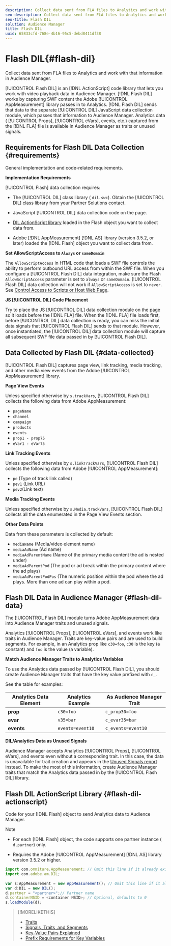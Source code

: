 ```yaml
---
description: Collect data sent from FLA files to Analytics and work with that information in Audience Manager.
seo-description: Collect data sent from FLA files to Analytics and work with that information in Audience Manager.
seo-title: Flash DIL
solution: Audience Manager
title: Flash DIL
uuid: 65833cfd-768e-4b16-95c5-debd8411df38
---
```


# Flash DIL{#flash-dil}

Collect data sent from FLA files to Analytics and work with that information in Audience Manager.

<!-- 

c_flash_dil_toc.xml

 -->

[!UICONTROL Flash DIL] is an [!DNL ActionScript] code library that lets you work with video playback data in Audience Manager. [!DNL Flash DIL] works by capturing SWF content the Adobe [!UICONTROL AppMeasurement] library passes in to Analytics. [!DNL Flash DIL] sends that data to the separate [!UICONTROL DIL] JavaScript data collection module, which passes that information to Audience Manager. Analytics data ( [!UICONTROL Props], [!UICONTROL eVars], events, etc.) captured from the [!DNL FLA] file is available in Audience Manager as traits or unused signals. 

## Requirements for Flash DIL Data Collection {#requirements}

General implementation and code-related requirements.

<!-- 

c_flash_dil_intro.xml

 -->

**Implementation Requirements**

[!UICONTROL Flash] data collection requires:

* The [!UICONTROL DIL] class library ( `dil.swc`). Obtain the [!UICONTROL DIL] class library from your Partner Solutions contact. 

* JavaScript [!UICONTROL DIL] data collection code on the page. 
* [DIL ActionScript library](../dil/dil-flash.md#flash-dil-actionscript) loaded in the Flash object you want to collect data from. 
* Adobe [!DNL AppMeasurement] [!DNL AS] library (version 3.5.2, or later) loaded the [!DNL Flash] object you want to collect data from.

**Set AllowScriptAccess to `Always` or `sameDomain`**

The `AllowScriptAccess` in HTML code that loads a SWF file controls the ability to perform outbound URL access from within the SWF file. When you configure a [!UICONTROL Flash DIL] data integration, make sure the Flash `AllowScriptAccess` parameter is set to `always` or `sameDomain`. [!UICONTROL Flash DIL] data collection will not work if `AllowScriptAccess` is set to `never`. See [Control Access to Scripts or Host Web Page](https://helpx.adobe.com/flash/kb/control-access-scripts-host-web.html).

**JS [!UICONTROL DIL] Code Placement**

Try to place the JS [!UICONTROL DIL] data collection module on the page so it loads before the [!DNL FLA] file. When the [!DNL FLA] file loads first, before [!UICONTROL DIL] data collection is ready, you can miss the initial data signals that [!UICONTROL Flash DIL] sends to that module. However, once instantiated, the [!UICONTROL DIL] data collection module will capture all subsequent SWF file data passed in by [!UICONTROL Flash DIL]. 

## Data Collected by Flash DIL {#data-collected}

[!UICONTROL Flash DIL] captures page view, link tracking, media tracking, and other media view events from the Adobe [!UICONTROL AppMeasurement] library.

<!-- 

r_flash_dil_data_collected.xml

 -->

**Page View Events**

Unless specified otherwise by `s.trackVars`, [!UICONTROL Flash DIL] collects the following data from Adobe AppMeasurement:

* `pageName` 
* `channel` 
* `campaign` 
* `products` 
* `events` 
* `prop1 - prop75` 
* `eVar1 - eVar75`

**Link Tracking Events**

Unless specified otherwise by `s.linkTrackVars`, [!UICONTROL Flash DIL] collects the following data from Adobe [!UICONTROL AppMeasurement]:

* `pe` (Type of track link called) 
* `pev1` (Link URL) 
* `pev2`(Link text)

**Media Tracking Events**

Unless specified otherwise by `s.Media.trackVars`, [!UICONTROL Flash DIL] collects all the data enumerated in the Page View Events section.

**Other Data Points**

Data from these parameters is collected by default:

* `mediaName` (Media/video element name) 
* `mediaAdName` (Ad name) 
* `mediaAdParentName` (Name of the primary media content the ad is nested under) 
* `mediaAdParentPod` (The pod or ad break within the primary content where the ad plays) 
* `mediaAdParentPodPos` (The numeric position within the pod where the ad plays. More than one ad can play within a pod.

## Flash DIL Data in Audience Manager {#flash-dil-data}

The [!UICONTROL Flash DIL] module turns Adobe AppMeasurement data into Audience Manager traits and unused signals.

<!-- 

c_flash_dil_in_aam.xml

 -->

Analytics [!UICONTROL Props], [!UICONTROL eVars], and events work like traits in Audience Manager. Traits are key-value pairs and are used to build segments. For example, in an Analytics prop like `c30=foo`, `c30` is the key (a constant) and `foo` is the value (a variable).

**Match Audience Manager Traits to Analytics Variables**

To use the Analytics data passed by [!UICONTROL Flash DIL], you should create Audience Manager traits that have the key value prefixed with `c_`.

See the table for examples:  

|  Analytics Data Element  | Analytics Example  | As Audience Manager Trait  |
|---|---|---|
|  **prop** | `c30=foo`  | `c_prop30=foo`  |
|  **evar** | `v35=bar`  | `c_evar35=bar`  |
|  **events** | `events=event10`  | `c_events=event10`  |

**DIL/Analytics Data as Unused Signals**

Audience Manager accepts Analytics [!UICONTROL Props], [!UICONTROL eVars], and events even without a corresponding trait. In this case, the data is unavailable for trait creation and appears in the [Unused Signals report](../reporting/dynamic-reports/unused-signals.md) instead. To make the most of this information, create Audience Manager traits that match the Analytics data passed in by the [!UICONTROL Flash DIL] library. 

## Flash DIL ActionScript Library {#flash-dil-actionscript}

Code for your [!DNL Flash] object to send Analytics data to Audience Manager.

<!-- 

r_flash_dil_actionscript.xml

 -->

>[!NOTE]
>
>* For each [!DNL Flash] object, the code supports one partner instance ( `d.partner`) only. 
>
>* Requires the Adobe [!UICONTROL AppMeasurement] [!DNL AS] library version 3.5.2 or higher. 

```js
import com.omniture.AppMeasurement; // Omit this line if it already exists in the code 
import com.adobe.am.DIL; 
  
var s:AppMeasurement = new AppMeasurement(); // Omit this line if it already exists in the code 
var d:DIL = new DIL(); 
d.partner = "<partner>";// Partner name 
d.containerNSID = <container NSID>; // Optional, defaults to 0 
s.loadModule(d);
```

>[!MORELIKETHIS]
>
>* [Traits](../features/traits/trait-details-page.md)
>* [Signals, Traits, and Segments](../reference/signal-trait-segment.md)
>* [Key-Value Pairs Explained](../reference/key-value-pairs-explained.md)
>* [Prefix Requirements for Key Variables](../features/traits/trait-variable-prefixes.md)

<!-- Victor/Vlad: Do we still need this link? It doesn't look like this content has been migrated.
>* [AppMeasurement Flash, Flex, and OSMF Implementation Guide](https://marketing.adobe.com/resources/help/en_US/sc/appmeasurement/flash/)
-->
